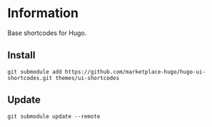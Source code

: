 # Information

Base shortcodes for Hugo.

## Install

```
git submodule add https://github.com/marketplace-hugo/hugo-ui-shortcodes.git themes/ui-shortcodes
```

## Update

```
git submodule update --remote
```

